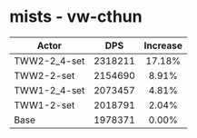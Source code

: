 # mists - vw-cthun
| Actor | DPS | Increase |
|---|:---:|:---:|
|TWW2-2_4-set|2318211|17.18%|
|TWW2-2-set|2154690|8.91%|
|TWW1-2_4-set|2073457|4.81%|
|TWW1-2-set|2018791|2.04%|
|Base|1978371|0.00%|
